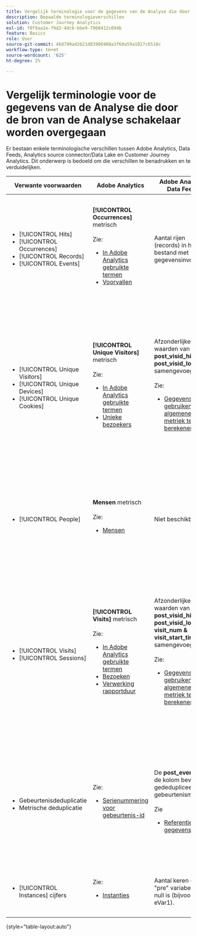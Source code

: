 ```yaml
---
title: Vergelijk terminologie voor de gegevens van de Analyse die door de bron van de Analyse schakelaar worden overgegaan
description: Bepaalde terminologieverschillen
solution: Customer Journey Analytics
exl-id: f0f9aa1e-f9d2-4dcb-bbe9-7960412c094b
feature: Basics
role: User
source-git-commit: 46d799ad2621d83906908a3f60a59a1027c6518c
workflow-type: tm+mt
source-wordcount: '625'
ht-degree: 2%

---
```


# Vergelijk terminologie voor de gegevens van de Analyse die door de bron van de Analyse schakelaar worden overgegaan

Er bestaan enkele terminologische verschillen tussen Adobe Analytics, Data Feeds, Analytics source connector/Data Lake en Customer Journey Analytics. Dit onderwerp is bedoeld om die verschillen te benadrukken en te verduidelijken.

| Verwante voorwaarden | Adobe Analytics | Adobe Analytics Data Feeds | Bronconnector Analyse/Data Lake | Customer Journey Analytics | Notities |
|---|---|---|---|---|---|
| <ul><li>[!UICONTROL Hits]</li><li>[!UICONTROL Occurrences]</li><li>[!UICONTROL Records]</li><li>[!UICONTROL Events]</li></ul> | **[!UICONTROL Occurrences]** metrisch<br><br>Zie:<ul><li>[In Adobe Analytics gebruikte termen](https://experienceleague.adobe.com/docs/analytics/technotes/terms.html?lang=nl-NL)</li><li>[Voorvallen](https://experienceleague.adobe.com/docs/analytics/components/metrics/occurrences.html?lang=nl-NL)</li></ul> | Aantal rijen (records) in het bestand met gegevensinvoer | Aantal rijen (verslagen) in de dataset<br><br>Zie:<ul><li>[Adobe Analytics-gegevens vergelijken met Customer Journey Analytics-gegevens](https://experienceleague.adobe.com/docs/analytics-platform/using/troubleshooting/compare.html?lang=nl-NL)</li></ul> | **[!UICONTROL Events]** metrisch | <ul><li>&quot;Actief&quot; en &quot;voorkomen&quot; zijn synoniem in Adobe Analytics.</li><li>Zie _Aangepaste gebeurtenissen_ hieronder.</li><li>Bepaalde gegevens worden gefilterd terwijl deze via de bronconnector van Analytics naar Adobe Experience Platform worden doorgegeven. Zie [Adobe Analytics-gegevens vergelijken met Customer Journey Analytics-gegevens](https://experienceleague.adobe.com/docs/analytics-platform/using/troubleshooting/compare.html?lang=nl-NL) |
| <ul><li>[!UICONTROL Unique Visitors]</li><li>[!UICONTROL Unique Devices]</li><li>[!UICONTROL Unique Cookies]</li></ul> | **[!UICONTROL Unique Visitors]** metrisch<br><br>Zie:<ul><li>[In Adobe Analytics gebruikte termen](https://experienceleague.adobe.com/docs/analytics/technotes/terms.html?lang=nl-NL)</li><li>[Unieke bezoekers](https://experienceleague.adobe.com/docs/analytics/components/metrics/unique-visitors.html?lang=nl-NL)</li></ul> | Afzonderlijke waarden van **post\_visid\_high &amp; post\_visid\_low** samengevoegd.<br><br>Zie:<ul><li>[Gegevensfeeds gebruiken om algemene metriek te berekenen](https://experienceleague.adobe.com/docs/analytics/export/analytics-data-feed/data-feed-contents/datafeeds-calculate.html?lang=nl-NL)</li></ul> | Aantal verschillend van **endUserIDs.\_experience.id.id** | **Mensen** metrisch, als **endUserIDs.\_experience.id.id** wordt gekozen als de persoon-id. | <ul><li>Een &quot;persoon&quot; in Adobe Analytics is doorgaans gekoppeld aan een &quot;apparaat-id&quot;, zoals een cookie. AID is de primaire apparaat-id in Adobe Analytics, niet ECID. Zie ook [STEUN, ECID, AACUSTOMID en de bronaansluiting voor Analytics](https://experienceleague.adobe.com/docs/analytics-platform/using/compare-aa-cja/cja-aa-comparison/aaid-ecid-adc.html?lang=nl-NL).</li><li>&quot;Bezoeker&quot; is geen metrische waarde buiten de doos in Customer Journey Analytics. Maar als u **endUserIDs.\_experience.id.id** als Persoon ID, is de metrische Mensen in Customer Journey Analytics ruwweg gelijkwaardig aan Unieke Bezoekers in Adobe Analytics.</li></ul> |
| <ul><li>[!UICONTROL People]</li></ul> | **Mensen** metrisch<br><br> Zie:<ul><li>[Mensen](https://experienceleague.adobe.com/docs/analytics/components/metrics/people.html?lang=nl-NL)</li></ul> | Niet beschikbaar | Aantal verschillend van **_\&lt;path>_.stitchedId**(alleen beschikbaar in naastgelegen gegevenssets) | **Mensen** metrisch | <ul><li>De metrische mensen in Customer Journey Analytics is de telling verschillend van Persoon IDs. Afhankelijk van wat u als Persoon identiteitskaart in de verbinding van de Customer Journey Analytics kiest, kan metrische Mensen verschillende dingen betekenen.</ul></li> |
| <ul><li>[!UICONTROL Visits]</li><li>[!UICONTROL Sessions]</li></ul> | **[!UICONTROL Visits]** metrisch<br><br>Zie:<ul><li>[In Adobe Analytics gebruikte termen](https://experienceleague.adobe.com/docs/analytics/technotes/terms.html?lang=nl-NL)</li><li>[Bezoeken](https://experienceleague.adobe.com/docs/analytics/components/metrics/visits.html?lang=nl-NL)</li><li>[Verwerking rapportduur](https://experienceleague.adobe.com/docs/analytics/components/virtual-report-suites/vrs-report-time-processing.html?lang=nl-NL)</ul></li> | Afzonderlijke waarden van **post\_visid\_high, post\_visid\_low, visit\_num &amp; visit\_start\_time\_gmt** samengevoegd.<br><br>Zie:<ul><li>[Gegevensfeeds gebruiken om algemene metriek te berekenen](https://experienceleague.adobe.com/docs/analytics/export/analytics-data-feed/data-feed-contents/datafeeds-calculate.html?lang=nl-NL)</li></ul> | Niet beschikbaar | **Sessies** metrisch | <ul><li>Met rapport-tijd verwerking in de virtuele de rapportsuites van Adobe Analytics en de mening van de Customer Journey Analytics gegevens, is het concept van een bezoek (zitting) configureerbaar. Het resultaat is dat het aantal bezoeken (sessies) per omgeving kan verschillen, afhankelijk van de toegepaste definitie. Zie ook [Vergelijk gegevensverwerking in Adobe Analytics en Customer Journey Analytics rapportagefuncties](https://experienceleague.adobe.com/docs/analytics-platform/using/compare-aa-cja/cja-aa-comparison/data-processing-comparisons.html?lang=nl-NL) en [Virtuele rapportsuites, gegevensweergaven, Adobe Experience Platform-sandboxen en de gegevensbronconnector van Analytics](https://experienceleague.adobe.com/docs/analytics-platform/using/compare-aa-cja/cja-aa-comparison/vrs-dataview-sandbox-adc.html?lang=nl-NL). | <ul><li>Aangepaste gebeurtenissen</li><li>Gebeurtenissen met succes</li></ul> | Aangepaste gebeurtenissen 1-1000 | **post\_events\_list**<br><br> Zie:<ul><li>[Gegevensfeeds gebruiken om algemene metriek te berekenen](https://experienceleague.adobe.com/docs/analytics/export/analytics-data-feed/data-feed-contents/datafeeds-calculate.html?lang=nl-NL) | **\_experience.analytics.<ul>event1to100.event1 &#x200B;** doorheen<br>**&#x200B; event901to1000.event1000 &#x200B;**</ul> | **\_experience.analytics.<ul>event1to100.event1 &#x200B;** doorheen<br>**&#x200B; event901to1000.event1000 &#x200B;**</ul> | <ul><li>Een &quot;gebeurtenis&quot; in Adobe Analytics is een [Gebeurtenis geslaagd](https://experienceleague.adobe.com/docs/analytics/components/metrics/custom-events.html?lang=nl-NL) (aangepaste gebeurtenis) die is ingesteld in een Adobe Analytics-afbeeldingsaanvraag (serveraanroep gegevensverzameling).</ul> |
| <ul><li>Gebeurtenisdeduplicatie</li><li>Metrische deduplicatie</ul></li> | Zie:<ul><li>[Serienummering voor gebeurtenis-id](https://experienceleague.adobe.com/docs/analytics/implementation/vars/page-vars/events/event-serialization.html?lang=nl-NL)</li></ul> | De **post_events_list** de kolom bevat gededupliceerde gebeurtenismetriek.<br><br>Zie <ul><li>[Referentie gegevenskolom](https://experienceleague.adobe.com/docs/analytics/export/analytics-data-feed/data-feed-contents/datafeeds-reference.html?lang=nl-NL). </ul></li> | Niet beschikbaar | Zie:<ul><li>[Instellingen voor metagegevensdeduplicatie](https://experienceleague.adobe.com/docs/analytics-platform/using/cja-dataviews/component-settings/metric-deduplication.html?lang=nl-NL) | <ul><li>Event/metrische deduplicatie in Adobe Analytics verschilt enigszins van Customer Journey Analytics. In Adobe Analytics vindt deduplicatie plaats tijdens de gegevensverwerking. In Customer Journey Analytics, komt deduplicatie bij rapportruntime voor, die meer flexibiliteit verstrekt. Gededupliceerde metriek kan enigszins afwijken in Adobe Analytics versus Customer Journey Analytics.</li></ul> |
| <ul><li>[!UICONTROL Instances] cijfers</li></ul> | Zie:<ul><li>[Instanties](https://experienceleague.adobe.com/docs/analytics/components/metrics/instances.html?lang=nl-NL) | Aantal keren dat een &quot;pre&quot; variabele niet null is (bijvoorbeeld eVar1). | Aantal keren dat een variabele &quot;mid&quot; niet null is (bijvoorbeeld **\_experience.analytics.<br>customDimensions.eVars.eVar1&#x200B;**). | U kunt &#x200B;** Instanties** metriek op [het creëren van metriek van de gebieden van eVar.](https://experienceleague.adobe.com/docs/analytics-platform/using/cja-dataviews/data-views-usecases.html?lang=nl-NL) | <ul><li>[!UICONTROL Instances] doorgaans wordt gekoppeld aan pro- en eVar-kolommen om te bepalen hoe vaak de variabele is ingesteld. |

{style="table-layout:auto"}
